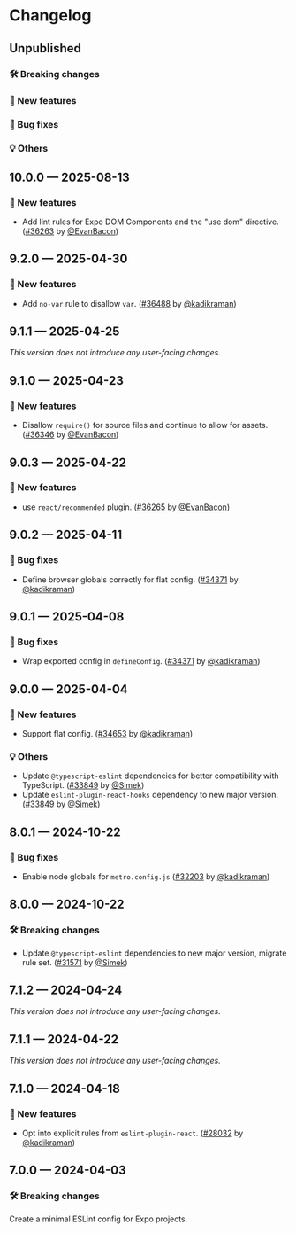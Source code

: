 # Changelog

## Unpublished

### 🛠 Breaking changes

### 🎉 New features

### 🐛 Bug fixes

### 💡 Others

## 10.0.0 — 2025-08-13

### 🎉 New features

- Add lint rules for Expo DOM Components and the "use dom" directive. ([#36263](https://github.com/expo/expo/pull/36263) by [@EvanBacon](https://github.com/EvanBacon))

## 9.2.0 — 2025-04-30

### 🎉 New features

- Add `no-var` rule to disallow `var`. ([#36488](https://github.com/expo/expo/pull/36488) by [@kadikraman](https://github.com/kadikraman))

## 9.1.1 — 2025-04-25

_This version does not introduce any user-facing changes._

## 9.1.0 — 2025-04-23

### 🎉 New features

- Disallow `require()` for source files and continue to allow for assets. ([#36346](https://github.com/expo/expo/pull/36346) by [@EvanBacon](https://github.com/EvanBacon))

## 9.0.3 — 2025-04-22

### 🎉 New features

- use `react/recommended` plugin. ([#36265](https://github.com/expo/expo/pull/36265) by [@EvanBacon](https://github.com/EvanBacon))

## 9.0.2 — 2025-04-11

### 🐛 Bug fixes

- Define browser globals correctly for flat config. ([#34371](https://github.com/expo/expo/pull/36101) by [@kadikraman](https://github.com/kadikraman))

## 9.0.1 — 2025-04-08

### 🐛 Bug fixes

- Wrap exported config in `defineConfig`. ([#34371](https://github.com/expo/expo/pull/34371) by [@kadikraman](https://github.com/kadikraman))

## 9.0.0 — 2025-04-04

### 🎉 New features

- Support flat config. ([#34653](https://github.com/expo/expo/pull/34653) by [@kadikraman](https://github.com/kadikraman))

### 💡 Others

- Update `@typescript-eslint` dependencies for better compatibility with TypeScript. ([#33849](https://github.com/expo/expo/pull/33849) by [@Simek](https://github.com/Simek))
- Update `eslint-plugin-react-hooks` dependency to new major version. ([#33849](https://github.com/expo/expo/pull/33849) by [@Simek](https://github.com/Simek))

## 8.0.1 — 2024-10-22

### 🐛 Bug fixes

- Enable node globals for `metro.config.js` ([#32203](https://github.com/expo/expo/pull/32203) by [@kadikraman](https://github.com/kadikraman))

## 8.0.0 — 2024-10-22

### 🛠 Breaking changes

- Update `@typescript-eslint` dependencies to new major version, migrate rule set. ([#31571](https://github.com/expo/expo/pull/31571) by [@Simek](https://github.com/Simek))

## 7.1.2 — 2024-04-24

_This version does not introduce any user-facing changes._

## 7.1.1 — 2024-04-22

_This version does not introduce any user-facing changes._

## 7.1.0 — 2024-04-18

### 🎉 New features

- Opt into explicit rules from `eslint-plugin-react`. ([#28032](https://github.com/expo/expo/pull/28032) by [@kadikraman](https://github.com/kadikraman))

## 7.0.0 — 2024-04-03

### 🛠 Breaking changes

Create a minimal ESLint config for Expo projects.
